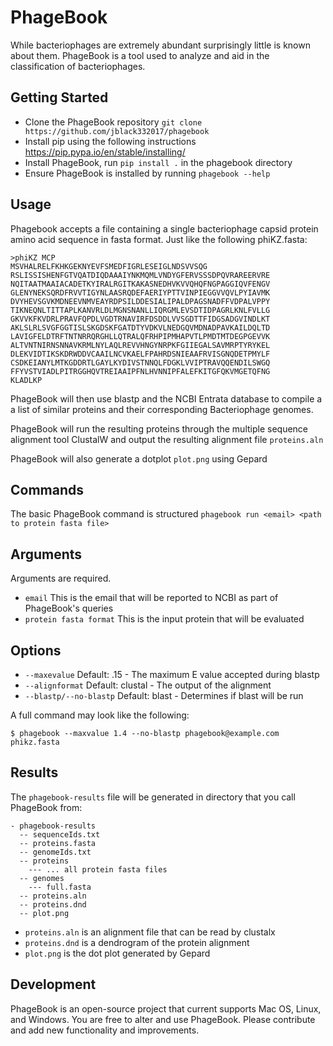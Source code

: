 # PhageBook


While bacteriophages are extremely abundant surprisingly little is known about them. PhageBook is a tool used to analyze and aid in the classification of bacteriophages.

## Getting Started
* Clone the PhageBook repository `git clone https://github.com/jblack332017/phagebook`
* Install pip using the following instructions https://pip.pypa.io/en/stable/installing/
* Install PhageBook, run `pip install .` in the phagebook directory
* Ensure PhageBook is installed by running `phagebook --help`

## Usage
Phagebook accepts a file containing a single bacteriophage capsid protein amino acid sequence in fasta format. 
Just like the following phiKZ.fasta:

```
>phiKZ MCP
MSVHALRELFKHKGEKNYEVFSMEDFIGRLESEIGLNDSVVSQG
RSLISSISHENFGTVQATDIQDAAAIYNKMQMLVNDYGFERVSSSDPQVRAREERVRE
NQITAATMAAIACADETKYIRALRGITKAKASNEDHVKVVQHQFNGPAGGIQVFENGV
GLENYNEKSQRDFRVVTIGYNLAASRQDEFAERIYPTTVINPIEGGVVQVLPYIAVMK
DVYHEVSGVKMDNEEVNMVEAYRDPSILDDESIALIPALDPAGSNADFFVDPALVPPY
TIKNEQNLTITTAPLKANVRLDLMGNSNANLLIQRGMLEVSDTIDPAGRLKNLFVLLG
GKVVKFKVDRLPRAVFQPDLVGDTRNAVIRFDSDDLVVSGDTTFIDGSADGVINDLKT
AKLSLRLSVGFGGTISLSKGDSKFGATDTYVDKVLNEDGQVMDNADPAVKAILDQLTD
LAVIGFELDTRFTNTNRRQRGHLLQTRALQFRHPIPMHAPVTLPMDTMTDEGPGEVVK
ALTVNTNIRNSNNAVKRMLNYLAQLREVVHNGYNRPKFGIIEGALSAVMRPTYRYKEL
DLEKVIDTIKSKDRWDDVCAAILNCVKAELFPAHRDSNIEAAFRVISGNQDETPMYLF
CSDKEIANYLMTKGDDRTLGAYLKYDIVSTNNQLFDGKLVVIPTRAVQQENDILSWGQ
FFYVSTVIADLPITRGGHQVTREIAAIPFNLHVNNIPFALEFKITGFQKVMGETQFNG
KLADLKP
```

PhageBook will then use blastp and the NCBI Entrata database to compile a a list of similar proteins and their corresponding Bacteriophage genomes. 

PhageBook will run the resulting proteins through the multiple sequence alignment tool ClustalW and output the resulting alignment file `proteins.aln` 

PhageBook will also generate a dotplot `plot.png` using Gepard

## Commands
The basic PhageBook command is structured `phagebook run <email> <path to protein fasta file>`

## Arguments
Arguments are required.
* `email` This is the email that will be reported to NCBI as part of PhageBook's queries
* `protein fasta format` This is the input protein that will be evaluated

## Options 
* `--maxevalue` Default: .15 - The maximum E value accepted during blastp
* `--alignformat` Default: clustal - The output of the alignment
* `--blastp/--no-blastp` Default: blast - Determines if blast will be run

A full command may look like the following:

```
$ phagebook --maxvalue 1.4 --no-blastp phagebook@example.com phikz.fasta
```

## Results

The `phagebook-results` file will be generated in directory that you call PhageBook from:
```
- phagebook-results
  -- sequenceIds.txt
  -- proteins.fasta
  -- genomeIds.txt
  -- proteins 
    --- ... all protein fasta files
  -- genomes 
    --- full.fasta
  -- proteins.aln
  -- proteins.dnd
  -- plot.png
```
* `proteins.aln` is an alignment file that can be read by clustalx
* `proteins.dnd` is a dendrogram of the protein alignment
* `plot.png` is the dot plot generated by Gepard

## Development 

PhageBook is an open-source project that current supports Mac OS, Linux, and Windows. You are free to alter and use PhageBook. Please contribute and add new functionality and improvements.



